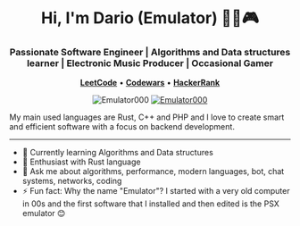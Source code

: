 <h1 align="center">Hi, I'm Dario (Emulator) 👨‍💻🎮</h1>
<h3 align="center">Passionate Software Engineer | Algorithms and Data structures learner | Electronic Music Producer | Occasional Gamer</h3>
<p align="center">
    <a href="https://leetcode.com/Emulator000/"><b>LeetCode</b></a>
    &bull;
    <a href="https://www.codewars.com/users/Emulator000"><b>Codewars</b></a>
    &bull;
    <a href="https://www.hackerrank.com/Emulator"><b>HackerRank</b></a>
</p>

<p align="center">
    <img src="https://komarev.com/ghpvc/?username=Emulator000" alt="Emulator000" />
    <a href="https://github.com/Emulator000?tab=followers">
        <img src="https://img.shields.io/github/followers/Emulator000.svg?style=social&label=Follow" alt="Emulator000" />
    </a>
</p>

My main used languages are Rust, C++ and PHP and I love to create smart and efficient software with a focus on backend development.

---

- 🔭 Currently learning Algorithms and Data structures
- 📄 Enthusiast with Rust language
- 💬 Ask me about algorithms, performance, modern languages, bot, chat systems, networks, coding
- ⚡ Fun fact: Why the name "Emulator"? I started with a very old computer in 00s and the first software that I installed and then edited is the PSX emulator 😊

